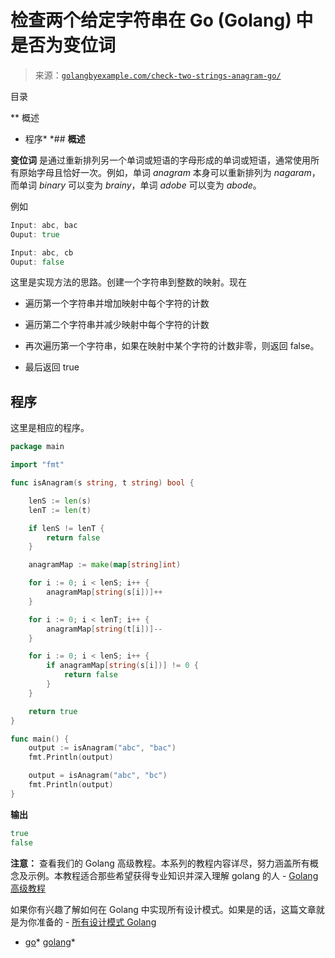 <!--yml

类别：未分类

日期：2024-10-13 06:46:23

-->

# 检查两个给定字符串在 Go (Golang) 中是否为变位词

> 来源：[`golangbyexample.com/check-two-strings-anagram-go/`](https://golangbyexample.com/check-two-strings-anagram-go/)

目录

**   概述

+   程序*  *## **概述**

**变位词** 是通过重新排列另一个单词或短语的字母形成的单词或短语，通常使用所有原始字母且恰好一次。例如，单词 *anagram* 本身可以重新排列为 *nagaram*，而单词 *binary* 可以变为 *brainy*，单词 *adobe* 可以变为 *abode*。

例如

```go
Input: abc, bac
Ouput: true

Input: abc, cb
Ouput: false
```

这里是实现方法的思路。创建一个字符串到整数的映射。现在

+   遍历第一个字符串并增加映射中每个字符的计数

+   遍历第二个字符串并减少映射中每个字符的计数

+   再次遍历第一个字符串，如果在映射中某个字符的计数非零，则返回 false。

+   最后返回 true

## **程序**

这里是相应的程序。

```go
package main

import "fmt"

func isAnagram(s string, t string) bool {

	lenS := len(s)
	lenT := len(t)

	if lenS != lenT {
		return false
	}

	anagramMap := make(map[string]int)

	for i := 0; i < lenS; i++ {
		anagramMap[string(s[i])]++
	}

	for i := 0; i < lenT; i++ {
		anagramMap[string(t[i])]--
	}

	for i := 0; i < lenS; i++ {
		if anagramMap[string(s[i])] != 0 {
			return false
		}
	}

	return true
}

func main() {
	output := isAnagram("abc", "bac")
	fmt.Println(output)

	output = isAnagram("abc", "bc")
	fmt.Println(output)
}
```

**输出**

```go
true
false
```

**注意：** 查看我们的 Golang 高级教程。本系列的教程内容详尽，努力涵盖所有概念及示例。本教程适合那些希望获得专业知识并深入理解 golang 的人 - [Golang 高级教程](https://golangbyexample.com/golang-comprehensive-tutorial/)

如果你有兴趣了解如何在 Golang 中实现所有设计模式。如果是的话，这篇文章就是为你准备的 - [所有设计模式 Golang](https://golangbyexample.com/all-design-patterns-golang/)

+   [go](https://golangbyexample.com/tag/go/)*   [golang](https://golangbyexample.com/tag/golang/)*
